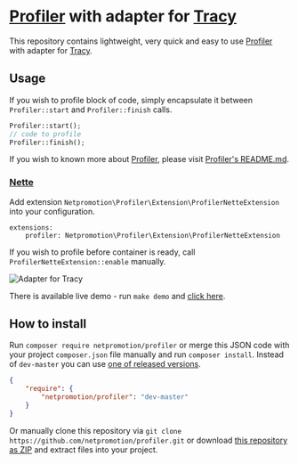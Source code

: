 # [Profiler] with adapter for [Tracy]

This repository contains lightweight, very quick and easy to use [Profiler] with adapter for [Tracy].


## Usage

If you wish to profile block of code, simply encapsulate it between `Profiler::start` and `Profiler::finish` calls.

```php
Profiler::start();
// code to profile
Profiler::finish();
```

If you wish to known more about [Profiler], please visit [Profiler's README.md].


### [Nette]

Add extension `Netpromotion\Profiler\Extension\ProfilerNetteExtension` into your configuration. 

```neon
extensions:
    profiler: Netpromotion\Profiler\Extension\ProfilerNetteExtension
```

If you wish to profile before container is ready, call `ProfilerNetteExtension::enable` manually.

![Adapter for Tracy](https://raw.githubusercontent.com/netpromotion/profiler/master/demo/nette.png)

There is available live demo - run `make demo` and [click here](http://127.0.0.1:8080/nette/).


## How to install

Run `composer require netpromotion/profiler` or merge this JSON code with your project `composer.json` file manually and run `composer install`. Instead of `dev-master` you can use [one of released versions].

```json
{
    "require": {
        "netpromotion/profiler": "dev-master"
    }
}
```

Or manually clone this repository via `git clone https://github.com/netpromotion/profiler.git` or download [this repository as ZIP] and extract files into your project.


[Profiler]:https://packagist.org/packages/petrknap/php-profiler
[Tracy]:https://tracy.nette.org/
[Profiler's README.md]:https://github.com/petrknap/php-profiler/blob/master/README.md
[Nette]:https://nette.org/
[one of released versions]:https://github.com/netpromotion/profiler/releases
[this repository as ZIP]:https://github.com/netpromotion/profiler/archive/master.zip
